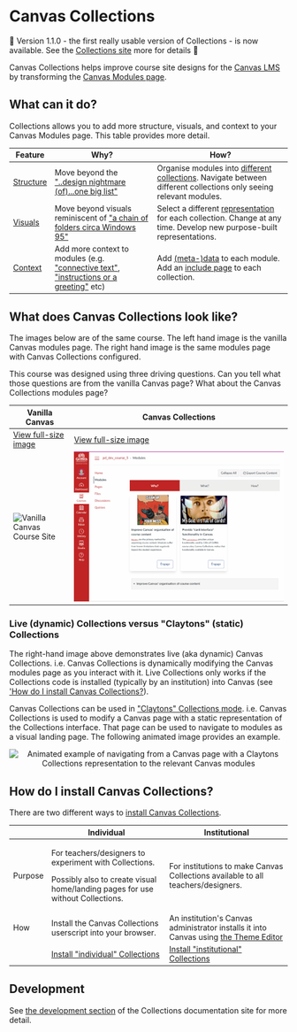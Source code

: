 # Canvas Collections 

:confetti_ball: Version 1.1.0 - the first really usable version of Collections - is now available. See the [Collections site](https://djplaner.github.io/canvas-collections/) more for details  :confetti_ball:

Canvas Collections helps improve course site designs for the [Canvas LMS](https://canvaslms.instructure.com/lp/lms/) by transforming the [Canvas Modules page](https://www.instructure.com/en-au/resources/blog/how-use-modules-build-courses-canvas). 

## What can it do?

Collections allows you to add more structure, visuals, and context to your Canvas Modules page. This table provides more detail.

| Feature | Why? | How? | 
| --- | --- | --- | 
| [Structure](https://djplaner.github.io/canvas-collections/#structure) | Move beyond the ["..design nightmare (of)...one big list"](https://community.canvaslms.com/t5/Idea-Conversations/More-editing-functions/idc-p/475281/highlight/true#M53223) | Organise modules into [different collections](https://djplaner.github.io/canvas-collections/getting-started/101/concepts/#collections). Navigate between different collections only seeing relevant modules. |
| [Visuals](https://djplaner.github.io/canvas-collections/#visuals) | Move beyond visuals reminiscent of ["a chain of folders circa Windows 95"](https://community.canvaslms.com/t5/Canvas-Question-Forum/Visual-based-Module-Outline-PLEASE/m-p/395779/highlight/true#M140332) | Select a different [representation](https://djplaner.github.io/canvas-collections/getting-started/101/concepts/#representations) for each collection. Change at any time. Develop new purpose-built representations. |
| [Context](https://djplaner.github.io/canvas-collections/#context) | Add more context to modules (e.g. ["connective text"](https://community.canvaslms.com/t5/Canvas-Question-Forum/Is-there-a-way-to-add-connective-text-not-quot-text-headers-quot/m-p/510878), ["instructions or a greeting"](https://community.canvaslms.com/t5/Canvas-Ideas/Modules-Add-Images-to-Modules/idc-p/372263/highlight/true#M9258) etc) | Add [(meta-)data](https://djplaner.github.io/canvas-collections/getting-started/101/concepts/#context-objects-through-metadata) to each module. Add an [include page](https://djplaner.github.io/canvas-collections/reference/conceptual-model/collections/existing-collections/#include-page) to each collection. |

## What does Canvas Collections look like?

The images below are of the same course. The left hand image is the vanilla Canvas modules page. The right hand image is the same modules page with Canvas Collections configured.

This course was designed using three driving questions. Can you tell what those questions are from the vanilla Canvas page?  What about the Canvas Collections modules page?

| Vanilla Canvas | Canvas Collections |
| -------------- | ------------------ |
| [View full-size image](docs/assets/vanillaModules.gif) | [View full-size image](docs/assets/withCanvasCollections.gif) |
| ![Vanilla Canvas Course Site](docs/assets/vanillaModules.gif) | ![Same site with Canvas Collections](docs/assets/withCanvasCollections.gif) |

### Live (dynamic) Collections versus "Claytons" (static) Collections

The right-hand image above demonstrates live (aka dynamic) Canvas Collections. i.e. Canvas Collections is dynamically modifying the Canvas modules page as you interact with it. Live Collections only works if the Collections code is installed (typically by an institution) into Canvas (see ['How do I install Canvas Collections?](#how-do-i-install-canvas-collections)).

Canvas Collections can be used in ["Claytons" Collections mode](https://djplaner.github.io/canvas-collections/reference/conceptual-model/representations/claytons/overview/). i.e. Canvas Collections is used to modify a Canvas page with a static representation of the Collections interface. That page can be used to navigate to modules as a visual landing page. The following animated image provides an example.

<div style="text-align:center"><img src="https://github.com/djplaner/canvas-collections/blob/main/docs/getting-started/101/interface/images/animatedClaytonsNav.gif?raw=true" alt="Animated example of navigating from a Canvas page with a Claytons Collections representation to the relevant Canvas modules" width="50%" /></div>


## How do I install Canvas Collections?

There are two different ways to [install Canvas Collections](https://djplaner.github.io/canvas-collections/getting-started/install/how-to-install/).

| | Individual | Institutional |
| --- | --- | --- |
| Purpose | <p>For teachers/designers to experiment with Collections.</p><p>Possibly also to create visual home/landing pages for use without Collections.</p> | <p>For institutions to make Canvas Collections available to all teachers/designers.</p> |
| How | Install the Canvas Collections userscript into your browser. | An institution's Canvas administrator installs it into Canvas using [the Theme Editor](https://community.canvaslms.com/t5/Video-Guide/Theme-Editor-Admins/ta-p/383021) |
| | [Install "individual" Collections ](https://djplaner.github.io/canvas-collections/getting-started/install/individual/) | [Install "institutional" Collections ](https://djplaner.github.io/canvas-collections/getting-started/install/institutional/)  |


## Development

See [the development section](https://djplaner.github.io/canvas-collections/reference/development/development-overview/) of the Collections documentation site for more detail.